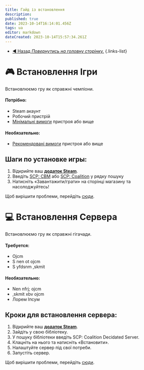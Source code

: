 ```yaml
---
title: Гайд із встановлення
description: 
published: true
date: 2023-10-14T16:14:01.456Z
tags: ua
editor: markdown
dateCreated: 2023-10-14T15:57:34.261Z
---
```


- [:arrow_backward: Назад *Повернутись на головну сторінку.*](/uk/home)
{.links-list}
# :video_game: Встановлення Ігри
Встановлюємо гру як справжні чемпіони.
#### **Потрібно**:
- Steam акаунт
- Робочий пристрій
- [Мінімальні вимоги](/uk/install/requirements) пристроя або вище

#### **Необязательно**:
- [Рекомендовані вимоги](/uk/install/requirements) пристроя або вище

## Шаги по установке игры:
1. Відкрийте ваш [**додаток Steam**](https://store.steampowered.com/about/).
2. Введіть [SCP: CBM](https://store.steampowered.com/app/1782380/SCP_Containment_Breach_Multiplayer/) або [SCP: Coalition](https://wiki.scpcbm.com) у рядку пошуку
3. Натисніть «Завантажити/грати» на сторінці магазину та насолоджуйтесь!

Щоб вирішити проблеми, перейдіть [сюди](/uk/home).

# :computer: Встановлення Сервера
Встановлюємо гру як справжні гігачади.
#### **Требуется**:
- Ojcm
- S nen ot ojcm
- S yfdsnm ,skmit
#### **Необязательно**:
- Nen nfrj; ojcm
- ,skmit xbv ojcm
- Лорем Іпсум

## Кроки для встановлення сервера:
1. Відкрийте ваш [**додаток Steam**](https://store.steampowered.com/about/).
2. Зайдіть у свою бібліотеку.
3. У пошуку бібліотеки введіть SCP: Coalition Decidated Server.
4. Клацніть на нього та натисніть «Встановити».
5. Налаштуйте сервер під свої потреби.
6. Запустіть сервер.

Щоб вирішити проблеми, перейдіть [сюди](/uk/home).